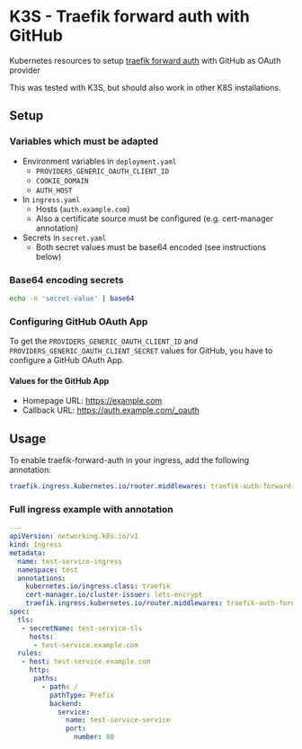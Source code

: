 # K3S - Traefik forward auth with GitHub

Kubernetes resources to setup [traefik forward auth](https://github.com/thomseddon/traefik-forward-auth) with GitHub as OAuth provider

This was tested with K3S, but should also work in other K8S installations.

## Setup

### Variables which must be adapted

- Environment variables in `deployment.yaml`
  - `PROVIDERS_GENERIC_OAUTH_CLIENT_ID`
  - `COOKIE_DOMAIN`
  - `AUTH_HOST`
- In `ingress.yaml`
  - Hosts (`auth.example.com`)
  - Also a certificate source must be configured (e.g. cert-manager annotation)
- Secrets in `secret.yaml`
  - Both secret values must be base64 encoded (see instructions below)

### Base64 encoding secrets

```bash
echo -n 'secret-value' | base64
```

### Configuring GitHub OAuth App

To get the `PROVIDERS_GENERIC_OAUTH_CLIENT_ID` and `PROVIDERS_GENERIC_OAUTH_CLIENT_SECRET` values for GitHub, you have to configure a GitHub OAuth App.

#### Values for the GitHub App

- Homepage URL: https://example.com
- Callback URL: https://auth.example.com/_oauth

## Usage

To enable traefik-forward-auth in your ingress, add the following annotation:
```yaml
traefik.ingress.kubernetes.io/router.middlewares: traefik-auth-forward-auth@kubernetescrd
```

### Full ingress example with annotation

```yaml
---
apiVersion: networking.k8s.io/v1
kind: Ingress
metadata:
  name: test-service-ingress
  namespace: test
  annotations:
    kubernetes.io/ingress.class: traefik
    cert-manager.io/cluster-issuer: lets-encrypt
    traefik.ingress.kubernetes.io/router.middlewares: traefik-auth-forward-auth@kubernetescrd
spec:
  tls:
   - secretName: test-service-tls
     hosts:
      - test-service.example.com
  rules:
   - host: test-service.example.com
     http:
      paths:
        - path: /
          pathType: Prefix
          backend:
            service:
              name: test-service-service
              port:
                number: 80
```
